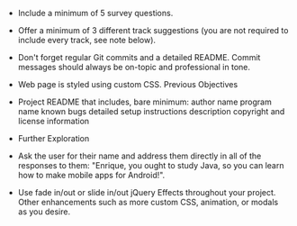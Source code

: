 - Include a minimum of 5 survey questions.

- Offer a minimum of 3 different track suggestions (you are not required to include every track, see note below).

- Don't forget regular Git commits and a detailed README. Commit messages should always be on-topic and professional in tone.

- Web page is styled using custom CSS.
Previous Objectives
- Project README that includes, bare minimum:
author name
program name
known bugs
detailed setup instructions
description
copyright and license information
- Further Exploration
- Ask the user for their name and address them directly in all of the responses to them: "Enrique, you ought to study Java, so you can learn how to make mobile apps for Android!".
- Use fade in/out or slide in/out jQuery Effects throughout your project.
Other enhancements such as more custom CSS, animation, or modals as you desire.
